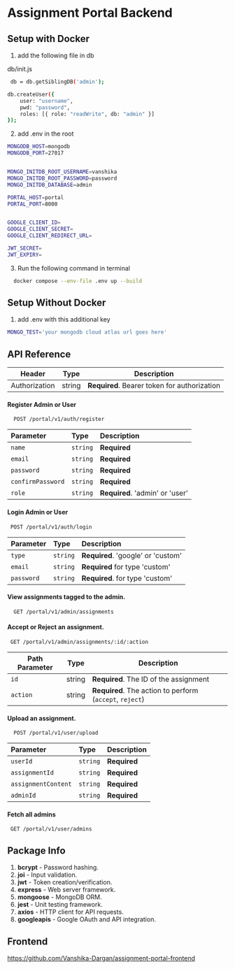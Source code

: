 # Assignment Portal Backend

## Setup with Docker

1. add the following file in db

db/init.js

```bash
 db = db.getSiblingDB('admin'); 

db.createUser({
    user: "username",
    pwd: "password", 
    roles: [{ role: "readWrite", db: "admin" }] 
});

```

2. add .env in the root

```bash
MONGODB_HOST=mongodb
MONGODB_PORT=27017


MONGO_INITDB_ROOT_USERNAME=vanshika
MONGO_INITDB_ROOT_PASSWORD=password
MONGO_INITDB_DATABASE=admin

PORTAL_HOST=portal
PORTAL_PORT=8000


GOOGLE_CLIENT_ID=
GOOGLE_CLIENT_SECRET=
GOOGLE_CLIENT_REDIRECT_URL=

JWT_SECRET=
JWT_EXPIRY=

```

3. Run the following command in terminal

```bash
  docker compose --env-file .env up --build
```

## Setup Without Docker

1. add .env with this additional key

```bash
MONGO_TEST='your mongodb cloud atlas url goes here'
```

## API Reference

| Header          | Type     | Description                             |
| --------------- | -------- | --------------------------------------- |
| Authorization   | string   | **Required**. Bearer token for authorization |

#### Register Admin or User

```http
  POST /portal/v1/auth/register
```

| Parameter | Type     | Description                |
| :-------- | :------- | :------------------------- |
| `name` | `string` | **Required** |
| `email` | `string` | **Required** |
| `password` | `string` | **Required**|
| `confirmPassword` | `string` | **Required** |
| `role` | `string` | **Required**. 'admin' or 'user' |


#### Login Admin or User

```http
 POST /portal/v1/auth/login
```

| Parameter | Type     | Description                       |
| :-------- | :------- | :-------------------------------- |
| `type`      | `string` | **Required**. 'google' or 'custom' |
| `email`      | `string` | **Required** for type 'custom' |
| `password`      | `string` | **Required**. for type 'custom' |

#### View assignments tagged to the admin.

```http
  GET /portal/v1/admin/assignments
```

#### Accept or Reject an assignment.

```http
 GET /portal/v1/admin/assignments/:id/:action
```

| Path Parameter        | Type     | Description                             |
| ---------------  | -------- | --------------------------------------- |
| `id`             | string   | **Required**. The ID of the assignment   |
| `action`         | string   | **Required**. The action to perform (`accept`, `reject`) |

####  Upload an assignment.

```http
  POST /portal/v1/user/upload
```

| Parameter | Type     | Description                |
| :-------- | :------- | :------------------------- |
| `userId` | `string` | **Required** |
| `assignmentId` | `string` | **Required** |
| `assignmentContent` | `string` | **Required**|
| `adminId` | `string` | **Required** |


#### Fetch all admins

```http
 GET /portal/v1/user/admins
```

## Package Info

1. **bcrypt** - Password hashing.
2. **joi** - Input validation.
3. **jwt** - Token creation/verification.
4. **express** - Web server framework.
5. **mongoose** - MongoDB ORM.
6. **jest** - Unit testing framework.
7. **axios** - HTTP client for API requests.
8. **googleapis** - Google OAuth and API integration.


## Frontend

https://github.com/Vanshika-Dargan/assignment-portal-frontend
